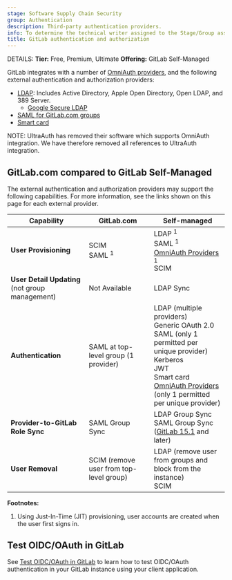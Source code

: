 ```yaml
---
stage: Software Supply Chain Security
group: Authentication
description: Third-party authentication providers.
info: To determine the technical writer assigned to the Stage/Group associated with this page, see https://handbook.gitlab.com/handbook/product/ux/technical-writing/#assignments
title: GitLab authentication and authorization
---
```


DETAILS:
**Tier:** Free, Premium, Ultimate
**Offering:** GitLab Self-Managed

GitLab integrates with a number of [OmniAuth providers](../../integration/omniauth.md#supported-providers),
and the following external authentication and authorization providers:

- [LDAP](ldap/index.md): Includes Active Directory, Apple Open Directory, Open LDAP,
  and 389 Server.
  - [Google Secure LDAP](ldap/google_secure_ldap.md)
- [SAML for GitLab.com groups](../../user/group/saml_sso/index.md)
- [Smart card](smartcard.md)

NOTE:
UltraAuth has removed their software which supports OmniAuth integration. We have therefore removed all references to UltraAuth integration.

## GitLab.com compared to GitLab Self-Managed

The external authentication and authorization providers may support the following capabilities.
For more information, see the links shown on this page for each external provider.

| Capability                                      | GitLab.com                              | Self-managed                       |
|-------------------------------------------------|-----------------------------------------|------------------------------------|
| **User Provisioning**                           | SCIM<br>SAML <sup>1</sup> | LDAP <sup>1</sup><br>SAML <sup>1</sup><br>[OmniAuth Providers](../../integration/omniauth.md#supported-providers) <sup>1</sup><br>SCIM  |
| **User Detail Updating** (not group management) | Not Available                           | LDAP Sync                          |
| **Authentication**                              | SAML at top-level group (1 provider)    | LDAP (multiple providers)<br>Generic OAuth 2.0<br>SAML (only 1 permitted per unique provider)<br>Kerberos<br>JWT<br>Smart card<br>[OmniAuth Providers](../../integration/omniauth.md#supported-providers) (only 1 permitted per unique provider) |
| **Provider-to-GitLab Role Sync**                | SAML Group Sync                         | LDAP Group Sync<br>SAML Group Sync ([GitLab 15.1](https://gitlab.com/gitlab-org/gitlab/-/issues/285150) and later) |
| **User Removal**                                | SCIM (remove user from top-level group) | LDAP (remove user from groups and block from the instance)<br>SCIM |

**Footnotes:**

1. Using Just-In-Time (JIT) provisioning, user accounts are created when the user first signs in.

## Test OIDC/OAuth in GitLab

See [Test OIDC/OAuth in GitLab](test_oidc_oauth.md) to learn how to test OIDC/OAuth authentication in your GitLab instance using your client application.

